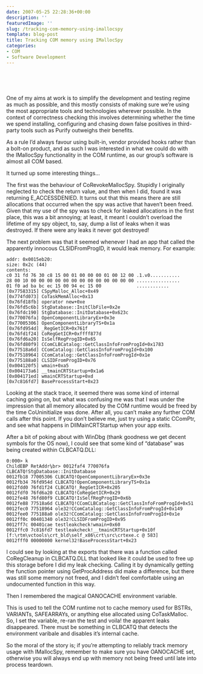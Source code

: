 ```yaml
---
date: 2007-05-25 22:28:36+00:00
description: ''
featuredImage: ''
slug: /tracking-com-memory-using-imallocspy
template: blog-post
title: Tracking COM memory using IMallocSpy
categories:
- COM
- Software Development
---
```


 




 




One of my aims at work is to simplify the development and testing regime as much as possible, and this mostly consists of making sure we’re using the most appropriate tools and technologies wherever possible. In the context of correctness checking this involves determining whether the time we spend installing, configuring and chasing down false positives in third-party tools such as Purify outweighs their benefits.




As a rule I’d always favour using built-in, vendor provided hooks rather than a bolt-on product, and as such I was interested in what we could do with the IMallocSpy functionality in the COM runtime, as our group’s software is almost all COM based.




It turned up some interesting things…




The first was the behaviour of CoRevokeMallocSpy. Stupidly I originally neglected to check the return value, and then when I did, found it was returning E_ACCESSDENIED. It turns out that this means there are still allocations that occurred when the spy was active that haven’t been freed. Given that my use of the spy was to check for leaked allocations in the first place, this was a bit annoying; at least, it meant I couldn’t overload the lifetime of my spy object, to, say, dump a list of leaks when it was destroyed. If there were any leaks it never got destroyed!




The next problem was that it seemed whenever I had an app that called the apparently innocous CLSIDFromProgID, it would leak memory. For example:




    
    addr: 0x0015eb20:
    size: 0x2c (44)
    contents:
    c0 31 fd 76 30 c8 15 00 01 00 00 00 01 00 12 00 .1.v0...........
    28 00 10 00 00 00 00 00 00 00 00 00 00 00 00 00 ................
    01 f0 ad ba bc ec 15 00 94 ec 15 00             ............
    [0x77583315] CSpyMalloc_Alloc+0x49
    [0x774fd073] CoTaskMemAlloc+0x13
    [0x76fd18fb] operator new+0xe
    [0x76fd5c6b] StgDatabase::InitClbFile+0x2e
    [0x76fdc190] StgDatabase::InitDatabase+0x623c
    [0x770076fa] OpenComponentLibraryEx+0x3e
    [0x77005306] OpenComponentLibraryTS+0x1a
    [0x76fd954d] _RegGetICR+0x761f
    [0x76fd1f24] CoRegGetICR+0xffff877d
    [0x76fd6a20] IsSelfRegProgID+0x65
    [0x76fd80f9] CComCLBCatalog::GetClassInfoFromProgId+0x1783
    [0x77518a6d] CComCatalog::GetClassInfoFromProgId+0x100
    [0x77518964] CComCatalog::GetClassInfoFromProgId+0x1e
    [0x775188a0] CLSIDFromProgID+0x76
    [0x004120f5] wmain+0xa5
    [0x004173a6] __tmainCRTStartup+0x1a6
    [0x004171ed] wmainCRTStartup+0xd
    [0x7c816fd7] BaseProcessStart+0x23




Looking at the stack trace, it seemed there was some kind of internal caching going on, but what was confusing me was that I was under the impression that all memory allocated by the COM runtime would be freed by the time CoUninitialize was done. After all, you can’t make any further COM calls after this point. If you don’t believe me, just try using a static CComPtr, and see what happens in DllMainCRTStartup when your app exits.




After a bit of poking about with WinDbg (thank goodness we get decent symbols for the OS now), I could see that some kind of “database” was being created within CLBCATQ.DLL:




    
    0:000> k
    ChildEBP RetAddr¼br> 0012faf4 770076fa CLBCATQ!StgDatabase::InitDatabase
    0012fb18 77005306 CLBCATQ!OpenComponentLibraryEx+0x3e
    0012fb34 76fd954d CLBCATQ!OpenComponentLibraryTS+0x1a
    0012fdd0 76fd1f24 CLBCATQ!_RegGetICR+0x205
    0012fdf0 76fd6a20 CLBCATQ!CoRegGetICR+0x29
    0012fe48 76fd80f9 CLBCATQ!IsSelfRegProgID+0x6b
    0012fe88 77518a6d CLBCATQ!CComCLBCatalog::GetClassInfoFromProgId+0x51
    0012fec0 77518964 ole32!CComCatalog::GetClassInfoFromProgId+0x149
    0012fee0 775188a0 ole32!CComCatalog::GetClassInfoFromProgId+0x1e
    0012ff0c 00401340 ole32!CLSIDFromProgID+0x95
    0012ff7c 00401cae testleakcheck!wmain+0x60
    0012ffc0 7c816fd7 testleakcheck!__tmainCRTStartup+0x10f [f:\rtm\vctools\crt_bld\self_x86\crt\src\crtexe.c @ 583]
    0012fff0 00000000 kernel32!BaseProcessStart+0x23




I could see by looking at the exports that there was a function called CoRegCleanup in CLBCATQ.DLL that looked like it could be used to free up this storage before I did my leak checking. Calling it by dynamically getting the function pointer using GetProcAddress did make a difference, but there was still some memory not freed, and I didn’t feel comfortable using an undocumented function in this way.




Then I remembered the magical OANOCACHE environment variable.




This is used to tell the COM runtime not to cache memory used for BSTRs, VARIANTs, SAFEARRAYs, or anything else allocated using CoTaskMalloc. So, I set the variable, re-ran the test and voila! the apparent leaks disappeared. There must be something in CLBCATQ that detects the environment varibale and disables it’s internal cache.




So the moral of the story is; if you’re attempting to reliably track memory usage with IMallocSpy, remember to make sure you have OANOCACHE set, otherwise you will always end up with memory not being freed until late into process teardown.
